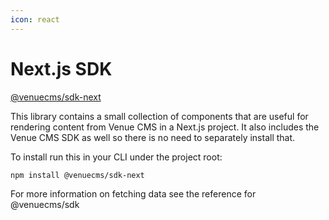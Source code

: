```yaml
---
icon: react
---
```


# Next.js SDK

[@venuecms/sdk-next](https://www.npmjs.com/package/@venuecms/sdk-next)

This library contains a small collection of components that are useful for rendering content from Venue CMS in a Next.js project. It also includes the Venue CMS SDK as well so there is no need to separately install that.

To install run this in your CLI under the project root:

```bash
npm install @venuecms/sdk-next
```

For more information on fetching data see the reference for @venuecms/sdk
